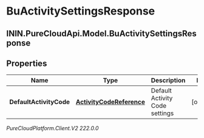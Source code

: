 # BuActivitySettingsResponse

## ININ.PureCloudApi.Model.BuActivitySettingsResponse

## Properties

|Name | Type | Description | Notes|
|------------ | ------------- | ------------- | -------------|
| **DefaultActivityCode** | [**ActivityCodeReference**](ActivityCodeReference) | Default Activity Code settings | [optional] |



_PureCloudPlatform.Client.V2 222.0.0_
